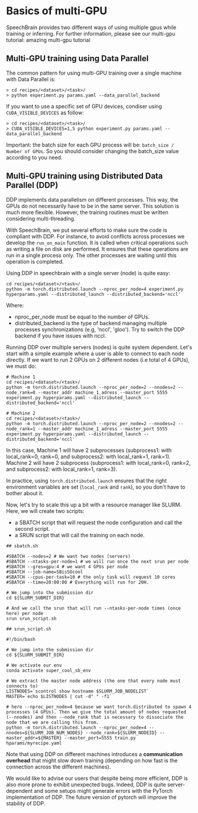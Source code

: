 # Basics of multi-GPU

SpeechBrain provides two different ways of using multiple gpus while training or inferring. For further information, please see our multi-gpu tutorial: amazing multi-gpu tutorial

## Multi-GPU training using Data Parallel
The common pattern for using multi-GPU training over a single machine with Data Parallel is:

```
> cd recipes/<dataset>/<task>/
> python experiment.py params.yaml --data_parallel_backend
```
If you want to use a specific set of GPU devices, condiser using `CUDA_VISIBLE_DEVICES` as follow:
```
> cd recipes/<dataset>/<task>/
> CUDA_VISIBLE_DEVICES=1,5 python experiment.py params.yaml --data_parallel_backend
```

Important: the batch size for each GPU process will be: `batch_size / Number of GPUs`. So you should consider changing the batch_size value according to you need.

## Multi-GPU training using Distributed Data Parallel (DDP)

DDP implements data parallelism on different processes. This way, the GPUs do not necessarily have to be in the same server. This solution is much more flexible. However, the training routines must be written considering multi-threading.

With SpeechBrain, we put several efforts to make sure the code is compliant with DDP. For instance, to avoid conflicts across processes we develop the `run_on_main` function. It is called when critical operations such as writing a file on disk are performed. It ensures that these operations are run in a single process only. The other processes are waiting until this operation is completed.

Using DDP in speechbrain with a single server (node) is quite easy:

```
cd recipes/<dataset>/<task>/
python -m torch.distributed.launch --nproc_per_node=4 experiment.py hyperparams.yaml --distributed_launch --distributed_backend='nccl'
```

Where:
- nproc_per_node must be equal to the number of GPUs.
- distributed_backend is the type of backend managing multiple processes synchronizations (e.g, 'nccl', 'gloo'). Try to switch the DDP backend if you have issues with nccl.

Running DDP over multiple servers (nodes) is quite system dependent. Let's start with a simple example where a user is able to connect to each node directly. If we want to run 2 GPUs on 2 different nodes (i.e total of 4 GPUs), we must do:

```shell
# Machine 1
cd recipes/<dataset>/<task>/
python -m torch.distributed.launch --nproc_per_node=2 --nnodes=2 --node_rank=0 --master_addr machine_1_adress --master_port 5555 experiment.py hyperparams.yaml --distributed_launch --distributed_backend='nccl'

# Machine 2
cd recipes/<dataset>/<task>/
python -m torch.distributed.launch --nproc_per_node=2 --nnodes=2 --node_rank=1 --master_addr machine_1_adress --master_port 5555 experiment.py hyperparams.yaml --distributed_launch --distributed_backend='nccl'
```

In this case, Machine 1 will have 2 subprocesses (subprocess1: with local_rank=0, rank=0, and subprocess2: with local_rank=1, rank=1). Machine 2 will have 2 subprocess (subprocess1: with local_rank=0, rank=2, and subprocess2: with local_rank=1, rank=3).

In practice, using `torch.distributed.launch` ensures that the right environment variables are set (`local_rank` and `rank`), so you don't have to bother about it.

Now, let's try to scale this up a bit with a resource manager like SLURM. Here, we will create two scripts:
- a SBATCH script that will request the node configuration and call the second script.
- a SRUN script that will call the training on each node.

```shell
## sbatch.sh

#SBATCH --nodes=2 # We want two nodes (servers)
#SBATCH --ntasks-per-node=1 # we will run once the next srun per node
#SBATCH --gres=gpu:4 # we want 4 GPUs per node
#SBATCH --job-name=SBisSOcool
#SBATCH --cpus-per-task=10 # the only task will request 10 cores
#SBATCH --time=20:00:00 # Everything will run for 20H.

# We jump into the submission dir
cd ${SLURM_SUBMIT_DIR}

# And we call the srun that will run --ntasks-per-node times (once here) per node
srun srun_script.sh
```

```shell
## srun_script.sh

#!/bin/bash

# We jump into the submission dir
cd ${SLURM_SUBMIT_DIR}

# We activate our env
conda activate super_cool_sb_env

# We extract the master node address (the one that every node must connects to)
LISTNODES=`scontrol show hostname $SLURM_JOB_NODELIST`
MASTER=`echo $LISTNODES | cut -d" " -f1`

# here --nproc_per_node=4 because we want torch.distributed to spawn 4 processes (4 GPUs). Then we give the total amount of nodes requested (--nnodes) and then --node_rank that is necessary to dissociate the node that we are calling this from.
python -m torch.distributed.launch --nproc_per_node=4 --nnodes=${SLURM_JOB_NUM_NODES} --node_rank=${SLURM_NODEID} --master_addr=${MASTER} --master_port=5555 train.py hparams/myrecipe.yaml
```

Note that using DDP on different machines introduces a **communication overhead** that might slow down training (depending on how fast is the connection across the different machines).

We would like to advise our users that despite being more efficient, DDP is also more prone to exhibit unexpected bugs. Indeed, DDP is quite server-dependent and some setups might generate errors with the PyTorch implementation of DDP.  The future version of pytorch will improve the stability of DDP.
